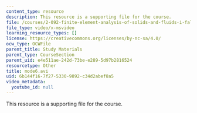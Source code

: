 ```yaml
---
content_type: resource
description: This resource is a supporting file for the course.
file: /courses/2-092-finite-element-analysis-of-solids-and-fluids-i-fall-2009/6b144f167f2753309892c34d2abef8a5_mode6.avi
file_type: video/x-msvideo
learning_resource_types: []
license: https://creativecommons.org/licenses/by-nc-sa/4.0/
ocw_type: OCWFile
parent_title: Study Materials
parent_type: CourseSection
parent_uid: e4e511ae-242d-73be-e289-5d97b2816524
resourcetype: Other
title: mode6.avi
uid: 6b144f16-7f27-5330-9892-c34d2abef8a5
video_metadata:
  youtube_id: null
---
```

This resource is a supporting file for the course.